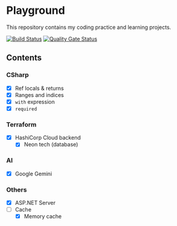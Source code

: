 # Playground

This repository contains my coding practice and learning projects.

[![Build Status](https://github.com/lydongcanh/playground-core/actions/workflows/ci.yml/badge.svg)](https://github.com/lydongcanh/playground-core/actions/workflows/ci.yml)
[![Quality Gate Status](https://sonarcloud.io/api/project_badges/measure?project=lydongcanh_playground-core&metric=alert_status)](https://sonarcloud.io/summary/new_code?id=lydongcanh_playground-core)

## Contents

### CSharp
  - [x] Ref locals & returns
  - [x] Ranges and indices
  - [x] `with` expression
  - [x] `required`

### Terraform
- [x] HashiCorp Cloud backend
  - [x] Neon tech (database)

### AI
- [x] Google Gemini

### Others
- [x] ASP.NET Server
- [ ] Cache
  - [x] Memory cache
